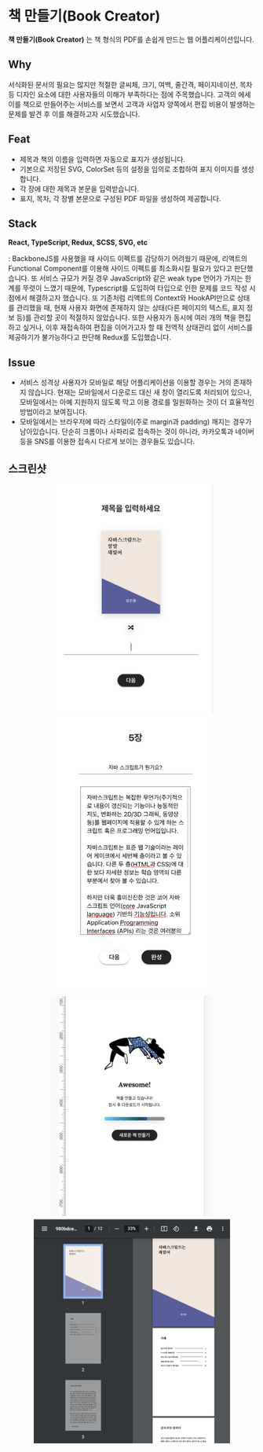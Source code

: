 # 책 만들기(Book Creator)

**책 만들기(Book Creator)** 는 책 형식의 PDF를 손쉽게 만드는 웹 어플리케이션입니다. 

## Why
서식화된 문서의 필요는 많지만 적절한 글씨체, 크기, 여백, 줄간격, 페이지네이션, 목차 등 디자인 요소에 대한 사용자들의 이해가 부족하다는 점에 주목했습니다. 고객의 에세이를 책으로 만들어주는 서비스를 보면서 고객과 사업자 양쪽에서 편집 비용이 발생하는 문제를 발견 후 이를 해결하고자 시도했습니다.

## Feat
- 제목과 책의 이름을 입력하면 자동으로 표지가 생성됩니다.
- 기본으로 저장된 SVG, ColorSet 등의 설정을 임의로 조합하여 표지 이미지를 생성합니다.
- 각 장에 대한 제목과 본문을 입력받습니다.
- 표지, 목차, 각 장별 본문으로 구성된 PDF 파일을 생성하여 제공합니다.

## Stack
**React, TypeScript, Redux, SCSS, SVG, etc**

: BackboneJS를 사용했을 때 사이드 이펙트를 감당하기 어려웠기 때문에, 리액트의 Functional Component를 이용해 사이드 이펙트를 최소화시킬 필요가 있다고 판단했습니다. 또 서비스 규모가 커질 경우 JavaScript와 같은 weak type 언어가 가지는 한계를 뚜렷이 느꼈기 때문에, Typescript를 도입하여 타입으로 인한 문제를 코드 작성 시점에서 해결하고자 했습니다. 또 기존처럼 리액트의 Context와 HookAPI만으로 상태를 관리했을 때, 현재 사용자 화면에 존재하지 않는 상태(다른 페이지의 텍스트, 표지 정보 등)를 관리할 곳이 적절하지 않았습니다. 또한 사용자가 동시에 여러 개의 책을 편집하고 싶거나, 이후 재접속하여 편집을 이어가고자 할 때 전역적 상태관리 없이 서비스를 제공하기가 불가능하다고 판단해 Redux를 도입했습니다.

## Issue
- 서비스 성격상 사용자가 모바일로 해당 어플리케이션을 이용할 경우는 거의 존재하지 않습니다. 현재는 모바일에서 다운로드 대신 새 창이 열리도록 처리되어 있으나, 모바일에서는 아예 지원하지 않도록 막고 이용 경로를 일원화하는 것이 더 효율적인 방법이라고 보여집니다.
- 모바일에서는 브라우저에 따라 스타일이(주로 margin과 padding) 깨지는 경우가 남아있습니다. 단순히 크롬이나 사파리로 접속하는 것이 아니라, 카카오톡과 네이버 등을 SNS를 이용한 접속시 다르게 보이는 경우들도 있습니다.

## 스크린샷

<p align="center">
  <img src="/public/readme/create-book1.png" alt="표지 생성 화면" width="330">
  <img src="/public/readme/create-book2.png" alt="본문 입력 화면" width="330">
</p>
<p align="center">
  <img src="/public/readme/create-book3.png" alt="대기 화면" width="330">
  <img src="/public/readme/create-book4.png" alt="결과 화면" width="400">
</p>
